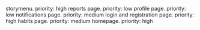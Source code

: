 storymenu. priority: high
reports page. priority: low
profile page. priority: low
notifications page. priority: medium
login and registration page. priority: high
habits page. priority: medium
homepage. priority: high
